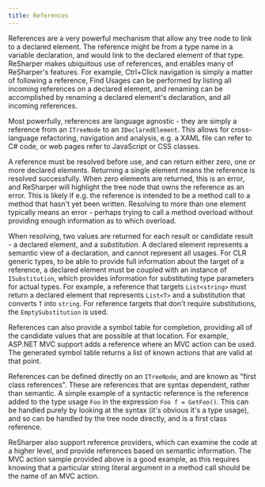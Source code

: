 ```yaml
---
title: References
---
```


References are a very powerful mechanism that allow any tree node to link to a declared element. The reference might be from a type name in a variable declaration, and would link to the declared element of that type. ReSharper makes ubiquitous use of references, and enables many of ReSharper's features. For example, Ctrl+Click navigation is simply a matter of following a reference, Find Usages can be performed by listing all incoming references on a declared element, and renaming can be accomplished by renaming a declared element's declaration, and all incoming references.

Most powerfully, references are language agnostic - they are simply a reference from an `ITreeNode` to an `IDeclaredElement`. This allows for cross-language refactoring, navigation and analysis, e.g. a XAML file can refer to C# code, or web pages refer to JavaScript or CSS classes.

A reference must be resolved before use, and can return either zero, one or more declared elements. Returning a single element means the reference is resolved successfully. When zero elements are returned, this is an error, and ReSharper will highlight the tree node that owns the reference as an error. This is likely if e.g. the reference is intended to be a method call to a method that hasn't yet been written. Resolving to more than one element typically means an error - perhaps trying to call a method overload without providing enough information as to which overload.

When resolving, two values are returned for each result or candidate result - a declared element, and a *substitution*. A declared element represents a semantic view of a declaration, and cannot represent all usages. For CLR generic types, to be able to provide full information about the target of a reference, a declared element must be coupled with an instance of `ISubstitution`, which provides information for substituting type parameters for actual types. For example, a reference that targets `List<string>` must return a declared element that represents `List<T>` and a substitution that converts `T` into `string`. For reference targets that don't require substitutions, the `EmptySubstitution` is used.

References can also provide a symbol table for completion, providing all of the candidate values that are possible at that location. For example, ASP.NET MVC support adds a reference where an MVC action can be used. The generated symbol table returns a list of known actions that are valid at that point.

References can be defined directly on an `ITreeNode`, and are known as "first class references". These are references that are syntax dependent, rather than semantic. A simple example of a syntactic reference is the reference added to the type usage `Foo` in the expression `Foo f = GetFoo()`. This can be handled purely by looking at the syntax (it's obvious it's a type usage), and so can be handled by the tree node directly, and is a first class reference.

ReSharper also support reference providers, which can examine the code at a higher level, and provide references based on semantic information. The MVC action sample provided above is a good example, as this requires knowing that a particular string literal argument in a method call should be the name of an MVC action.
